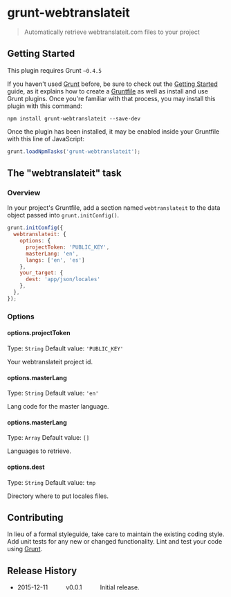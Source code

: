 # grunt-webtranslateit

> Automatically retrieve webtranslateit.com files to your project

## Getting Started
This plugin requires Grunt `~0.4.5`

If you haven't used [Grunt](http://gruntjs.com/) before, be sure to check out the [Getting Started](http://gruntjs.com/getting-started) guide, as it explains how to create a [Gruntfile](http://gruntjs.com/sample-gruntfile) as well as install and use Grunt plugins. Once you're familiar with that process, you may install this plugin with this command:

```shell
npm install grunt-webtranslateit --save-dev
```

Once the plugin has been installed, it may be enabled inside your Gruntfile with this line of JavaScript:

```js
grunt.loadNpmTasks('grunt-webtranslateit');
```

## The "webtranslateit" task

### Overview
In your project's Gruntfile, add a section named `webtranslateit` to the data object passed into `grunt.initConfig()`.

```js
grunt.initConfig({
  webtranslateit: {
    options: {
      projectToken: 'PUBLIC_KEY',
      masterLang: 'en',
      langs: ['en', 'es']
    },
    your_target: {
      dest: 'app/json/locales'
    },
  },
});
```

### Options

#### options.projectToken
Type: `String`
Default value: `'PUBLIC_KEY'`

Your webtranslateit project id.

#### options.masterLang
Type: `String`
Default value: `'en'`

Lang code for the master language.

#### options.masterLang
Type: `Array`
Default value: `[]`

Languages to retrieve.

#### options.dest
Type: `String`
Default value: `tmp`

Directory where to put locales files.

## Contributing
In lieu of a formal styleguide, take care to maintain the existing coding style. Add unit tests for any new or changed functionality. Lint and test your code using [Grunt](http://gruntjs.com/).

## Release History

* 2015-12-11   v0.0.1   Initial release.
